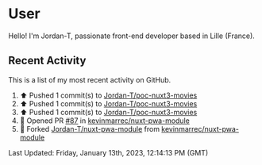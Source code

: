 # User

Hello! I'm Jordan-T, passionate front-end developer based in Lille (France).

## Recent Activity

This is a list of my most recent activity on GitHub.

<!--RECENT_ACTIVITY:start-->
1. ⬆️ Pushed 1 commit(s) to [Jordan-T/poc-nuxt3-movies](https://github.com/Jordan-T/poc-nuxt3-movies)
2. ⬆️ Pushed 1 commit(s) to [Jordan-T/poc-nuxt3-movies](https://github.com/Jordan-T/poc-nuxt3-movies)
3. ⬆️ Pushed 1 commit(s) to [Jordan-T/poc-nuxt3-movies](https://github.com/Jordan-T/poc-nuxt3-movies)
4. 💪 Opened PR [#87](https://github.com/kevinmarrec/nuxt-pwa-module/pull/87) in [kevinmarrec/nuxt-pwa-module](https://github.com/kevinmarrec/nuxt-pwa-module)
5. 🔱 Forked [Jordan-T/nuxt-pwa-module](https://github.com/Jordan-T/nuxt-pwa-module) from [kevinmarrec/nuxt-pwa-module](https://github.com/kevinmarrec/nuxt-pwa-module)
<!--RECENT_ACTIVITY:end-->

<!--RECENT_ACTIVITY:last_update-->
Last Updated: Friday, January 13th, 2023, 12:14:13 PM (GMT)
<!--RECENT_ACTIVITY:last_update_end-->
